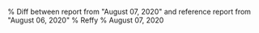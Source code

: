 % Diff between report from "August 07, 2020" and reference report from "August 06, 2020"
% Reffy
% August 07, 2020

